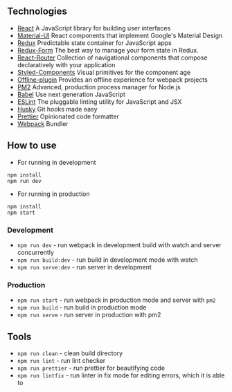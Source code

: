 ## Technologies

- [React](https://reactjs.org/) A JavaScript library for building user interfaces
- [Material-UI](https://material-ui-next.com/) React components that implement Google's Material Design
- [Redux](https://redux.js.org/) Predictable state container for JavaScript apps
- [Redux-Form](https://redux-form.com/) The best way to manage your form state in Redux.
- [React-Router](https://reacttraining.com/react-router/) Collection of navigational components that compose declaratively with your application
- [Styled-Components](https://www.styled-components.com/) Visual primitives for the component age
- [Offline-plugin](https://github.com/NekR/offline-plugin) Provides an offline experience for webpack projects
- [PM2](http://pm2.keymetrics.io/) Advanced, production process manager for Node.js
- [Babel](https://babeljs.io/) Use next generation JavaScript
- [ESLint](https://eslint.org/) The pluggable linting utility for JavaScript and JSX
- [Husky](https://github.com/typicode/husky) Git hooks made easy
- [Prettier](https://prettier.io) Opinionated code formatter
- [Webpack](https://webpack.js.org/) Bundler

## How to use

- For running in development
```
npm install
npm run dev
```

- For running in production
```
npm install
npm start
```

### Development

- `npm run dev` - run webpack in development build with watch and server concurrently
- `npm run build:dev` - run build in development mode with watch
- `npm run serve:dev` - run server in development

### Production

- `npm run start` - run webpack in production mode and server with `pm2`
- `npm run build` - run build in production mode
- `npm run serve` - run server in production with pm2


## Tools

- `npm run clean` - clean build directory
- `npm run lint` - run lint checker
- `npm run prettier` - run prettier for beautifying code
- `npm run lintfix` - run linter in fix mode for editing errors, which it is able to
